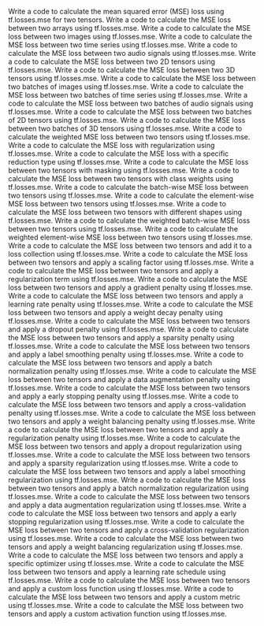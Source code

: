 Write a code to calculate the mean squared error (MSE) loss using tf.losses.mse for two tensors.
Write a code to calculate the MSE loss between two arrays using tf.losses.mse.
Write a code to calculate the MSE loss between two images using tf.losses.mse.
Write a code to calculate the MSE loss between two time series using tf.losses.mse.
Write a code to calculate the MSE loss between two audio signals using tf.losses.mse.
Write a code to calculate the MSE loss between two 2D tensors using tf.losses.mse.
Write a code to calculate the MSE loss between two 3D tensors using tf.losses.mse.
Write a code to calculate the MSE loss between two batches of images using tf.losses.mse.
Write a code to calculate the MSE loss between two batches of time series using tf.losses.mse.
Write a code to calculate the MSE loss between two batches of audio signals using tf.losses.mse.
Write a code to calculate the MSE loss between two batches of 2D tensors using tf.losses.mse.
Write a code to calculate the MSE loss between two batches of 3D tensors using tf.losses.mse.
Write a code to calculate the weighted MSE loss between two tensors using tf.losses.mse.
Write a code to calculate the MSE loss with regularization using tf.losses.mse.
Write a code to calculate the MSE loss with a specific reduction type using tf.losses.mse.
Write a code to calculate the MSE loss between two tensors with masking using tf.losses.mse.
Write a code to calculate the MSE loss between two tensors with class weights using tf.losses.mse.
Write a code to calculate the batch-wise MSE loss between two tensors using tf.losses.mse.
Write a code to calculate the element-wise MSE loss between two tensors using tf.losses.mse.
Write a code to calculate the MSE loss between two tensors with different shapes using tf.losses.mse.
Write a code to calculate the weighted batch-wise MSE loss between two tensors using tf.losses.mse.
Write a code to calculate the weighted element-wise MSE loss between two tensors using tf.losses.mse.
Write a code to calculate the MSE loss between two tensors and add it to a loss collection using tf.losses.mse.
Write a code to calculate the MSE loss between two tensors and apply a scaling factor using tf.losses.mse.
Write a code to calculate the MSE loss between two tensors and apply a regularization term using tf.losses.mse.
Write a code to calculate the MSE loss between two tensors and apply a gradient penalty using tf.losses.mse.
Write a code to calculate the MSE loss between two tensors and apply a learning rate penalty using tf.losses.mse.
Write a code to calculate the MSE loss between two tensors and apply a weight decay penalty using tf.losses.mse.
Write a code to calculate the MSE loss between two tensors and apply a dropout penalty using tf.losses.mse.
Write a code to calculate the MSE loss between two tensors and apply a sparsity penalty using tf.losses.mse.
Write a code to calculate the MSE loss between two tensors and apply a label smoothing penalty using tf.losses.mse.
Write a code to calculate the MSE loss between two tensors and apply a batch normalization penalty using tf.losses.mse.
Write a code to calculate the MSE loss between two tensors and apply a data augmentation penalty using tf.losses.mse.
Write a code to calculate the MSE loss between two tensors and apply a early stopping penalty using tf.losses.mse.
Write a code to calculate the MSE loss between two tensors and apply a cross-validation penalty using tf.losses.mse.
Write a code to calculate the MSE loss between two tensors and apply a weight balancing penalty using tf.losses.mse.
Write a code to calculate the MSE loss between two tensors and apply a regularization penalty using tf.losses.mse.
Write a code to calculate the MSE loss between two tensors and apply a dropout regularization using tf.losses.mse.
Write a code to calculate the MSE loss between two tensors and apply a sparsity regularization using tf.losses.mse.
Write a code to calculate the MSE loss between two tensors and apply a label smoothing regularization using tf.losses.mse.
Write a code to calculate the MSE loss between two tensors and apply a batch normalization regularization using tf.losses.mse.
Write a code to calculate the MSE loss between two tensors and apply a data augmentation regularization using tf.losses.mse.
Write a code to calculate the MSE loss between two tensors and apply a early stopping regularization using tf.losses.mse.
Write a code to calculate the MSE loss between two tensors and apply a cross-validation regularization using tf.losses.mse.
Write a code to calculate the MSE loss between two tensors and apply a weight balancing regularization using tf.losses.mse.
Write a code to calculate the MSE loss between two tensors and apply a specific optimizer using tf.losses.mse.
Write a code to calculate the MSE loss between two tensors and apply a learning rate schedule using tf.losses.mse.
Write a code to calculate the MSE loss between two tensors and apply a custom loss function using tf.losses.mse.
Write a code to calculate the MSE loss between two tensors and apply a custom metric using tf.losses.mse.
Write a code to calculate the MSE loss between two tensors and apply a custom activation function using tf.losses.mse.